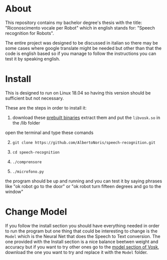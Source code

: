 # About

This repository contains my bachelor degree's thesis with the title: "Riconoscimento vocale per Robot" which in english stands for: "Speech recognition for Robots".

The entire project was designed to be discussed in italian so there may be some cases where google translate might be needed but other than that the code is english based so if you manage to follow the instructions you can test it by speaking english.


# Install
This is designed to run on Linux 18.04 so having this version should be sufficient but not necessary.

These are the steps in order to install it:

1. download these [prebuilt binaries](https://github.com/alphacep/vosk-api/releases/download/v0.3.30/vosk-linux-x86-0.3.30.zip) extract them and put the `libvosk.so` in the /lib folder

open the terminal and type these comands

2. `git clone https://github.com/AlbertoNoris/speech-recognition.git`

3. `cd speech-recognition`

4. `./comprensore`

5. `./microfono.py`

the program should be up and running and you can test it by saying phrases like "ok robot go to the door" or "ok robot turn fifteen degrees and go to the window"

# Change Model
If you follow the install section you should have everything needed in order to run the program but one thing that could be interesting to change is the `Model` which is the Neural Net that does the Speech to Text conversion.
The one provided with the Install section is a nice balance beetwen weight and accuracy but if you want to try other ones go to the [model section of Vosk](https://alphacephei.com/vosk/models), download the one you want to try and replace it with the `Model` folder.




